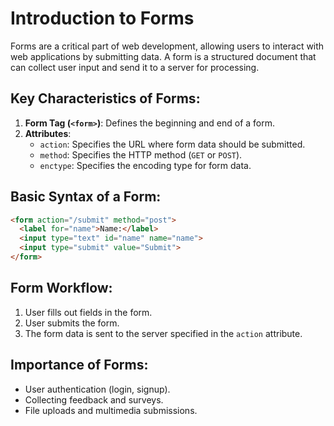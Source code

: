 
# Introduction to Forms

Forms are a critical part of web development, allowing users to interact with web applications by submitting data. A form is a structured document that can collect user input and send it to a server for processing.

## Key Characteristics of Forms:
1. **Form Tag (`<form>`)**: Defines the beginning and end of a form.
2. **Attributes**:
   - `action`: Specifies the URL where form data should be submitted.
   - `method`: Specifies the HTTP method (`GET` or `POST`).
   - `enctype`: Specifies the encoding type for form data.

## Basic Syntax of a Form:
```html
<form action="/submit" method="post">
  <label for="name">Name:</label>
  <input type="text" id="name" name="name">
  <input type="submit" value="Submit">
</form>
```

## Form Workflow:
1. User fills out fields in the form.
2. User submits the form.
3. The form data is sent to the server specified in the `action` attribute.

## Importance of Forms:
- User authentication (login, signup).
- Collecting feedback and surveys.
- File uploads and multimedia submissions.
